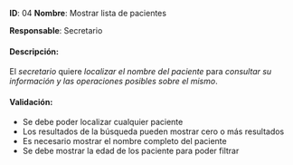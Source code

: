 **ID**: 04
**Nombre**: Mostrar lista de pacientes

**Responsable**: Secretario

#### Descripción:

El *secretario* quiere *localizar el nombre del paciente* para *consultar su información y las operaciones posibles sobre el mismo*.

#### Validación:

* Se debe poder localizar cualquier paciente
* Los resultados de la búsqueda pueden mostrar cero o más resultados
* Es necesario mostrar el nombre completo del paciente
* Se debe mostrar la edad de los paciente para poder filtrar
